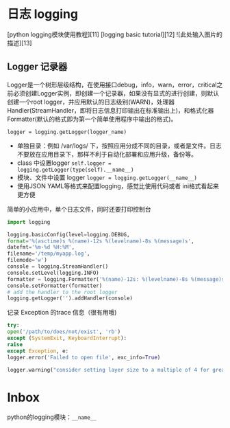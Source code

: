# 日志 logging



[python logging模块使用教程][11]
[logging basic tutorial][12]
![此处输入图片的描述][13]

## Logger 记录器
Logger是一个树形层级结构，在使用接口debug，info，warn，error，critical之前必须创建Logger实例，即创建一个记录器，如果没有显式的进行创建，则默认创建一个root logger，并应用默认的日志级别(WARN)，处理器Handler(StreamHandler，即将日志信息打印输出在标准输出上)，和格式化器Formatter(默认的格式即为第一个简单使用程序中输出的格式)。

```
logger = logging.getLogger(logger_name)
```

- 单独目录：例如 /var/logs/ 下，按照应用分成不同的目录，或者是文件。日志不要放在应用目录下，那样不利于自动化部署和应用升级，备份等。
- class 中设置logger `self.logger = logging.getLogger(type(self).__name__)`
- 模块、文件中设置 logger `logger = logging.getLogger(__name__)`
- 使用JSON YAML等格式来配置logging，感觉比使用代码或者 ini格式看起来更方便

简单的小应用中，单个日志文件，同时还要打印控制台

```python
import logging

logging.basicConfig(level=logging.DEBUG,
format='%(asctime)s %(name)-12s %(levelname)-8s %(message)s',
datefmt='%m-%d %H:%M',
filename='/temp/myapp.log',
filemode='w')
console = logging.StreamHandler()
console.setLevel(logging.INFO)
formatter = logging.Formatter('%(name)-12s: %(levelname)-8s %(message)s')
console.setFormatter(formatter)
# add the handler to the root logger
logging.getLogger('').addHandler(console)
```

记录 Exception 的trace 信息（很有用哦)

```python
try:
open('/path/to/does/not/exist', 'rb')
except (SystemExit, KeyboardInterrupt):
raise
except Exception, e:
logger.error('Failed to open file', exc_info=True)

```

```python
logger.warning("consider setting layer size to a multiple of 4 for greater performance")

```


# Inbox

python的logging模块：`__name__`